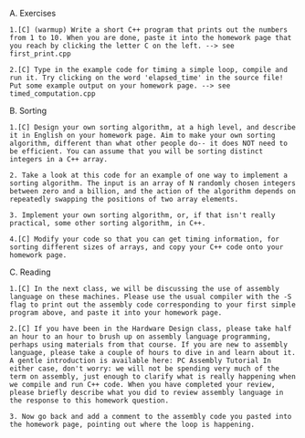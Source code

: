A. Exercises

    1.[C] (warmup) Write a short C++ program that prints out the numbers from 1 to 10. When you are done, paste it into the homework page that you reach by clicking the letter C on the left. --> see first_print.cpp

    2.[C] Type in the example code for timing a simple loop, compile and run it. Try clicking on the word 'elapsed_time' in the source file! Put some example output on your homework page. --> see timed_computation.cpp

B. Sorting

    1.[C] Design your own sorting algorithm, at a high level, and describe it in English on your homework page. Aim to make your own sorting algorithm, different than what other people do-- it does NOT need to be efficient. You can assume that you will be sorting distinct integers in a C++ array.

    2. Take a look at this code for an example of one way to implement a sorting algorithm. The input is an array of N randomly chosen integers between zero and a billion, and the action of the algorithm depends on repeatedly swapping the positions of two array elements.

    3. Implement your own sorting algorithm, or, if that isn't really practical, some other sorting algorithm, in C++.

    4.[C] Modify your code so that you can get timing information, for sorting different sizes of arrays, and copy your C++ code onto your homework page.

C. Reading

    1.[C] In the next class, we will be discussing the use of assembly language on these machines. Please use the usual compiler with the -S flag to print out the assembly code corresponding to your first simple program above, and paste it into your homework page.

    2.[C] If you have been in the Hardware Design class, please take half an hour to an hour to brush up on assembly language programming, perhaps using materials from that course. If you are new to assembly language, please take a couple of hours to dive in and learn about it. A gentle introduction is available here: PC Assembly Tutorial In either case, don't worry: we will not be spending very much of the term on assembly, just enough to clarify what is really happening when we compile and run C++ code. When you have completed your review, please briefly describe what you did to review assembly language in the response to this homework question.

    3. Now go back and add a comment to the assembly code you pasted into the homework page, pointing out where the loop is happening.